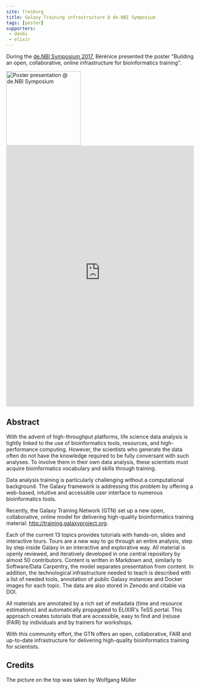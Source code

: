 ```yaml
---
site: freiburg
title: Galaxy Training infrastructure @ de.NBI Symposium
tags: [poster]
supporters:
 - denbi
 - elixir
---
```


During the [de.NBI Symposium 2017](https://www.denbi.de/symposium2017), Bérénice presented the poster "Building an open, collaborative, online infrastructure for bioinformatics training".

<div class="multiple-img">
    <img src="{{ "/assets/media/2017-10-23_poster_presentation.jpg" | absolute_url }}" height="200px" alt="Poster presentation @ de.NBI Symposium"/>
</div>

<embed src="https://d1hiluowqo0t4b.cloudfront.net/posters/compressed/f1000research-178036.pdf" width="100%" height="700" type='application/pdf'>

## Abstract

With the advent of high-throughput platforms, life science data analysis is tightly linked to the use of bioinformatics tools, resources, and high-performance computing. However, the scientists who generate the data often do not have the knowledge required to be fully conversant with such analyses. To involve them in their own data analysis, these scientists must acquire bioinformatics vocabulary and skills through training.

Data analysis training is particularly challenging without a computational background. The Galaxy framework is addressing this problem by offering a web-based, intuitive and accessible user interface to numerous bioinformatics tools.

Recently, the Galaxy Training Network (GTN) set up a new open, collaborative, online model for delivering high-quality bioinformatics training material: http://training.galaxyproject.org.

Each of the current 13 topics provides tutorials with hands-on, slides and interactive tours. Tours are a new way to go through an entire analysis, step by step inside Galaxy in an interactive and explorative way. All material is openly reviewed, and iteratively developed in one central repository by almost 50 contributors. Content is written in Markdown and, similarly to Software/Data Carpentry, the model separates presentation from content. In addition, the technological infrastructure needed to teach is described with a list of needed tools, annotation of public Galaxy instances and Docker images for each topic. The data are also stored in Zenodo and citable via DOI.

All materials are annotated by a rich set of metadata (time and resource estimations) and automatically propagated to ELIXIR's TeSS portal. This approach creates tutorials that are accessible, easy to find and (re)use (FAIR) by individuals and by trainers for workshops.

With this community effort, the GTN offers an open, collaborative, FAIR and up-to-date infrastructure for delivering high-quality bioinformatics training for scientists.

## Credits

The picture on the top was taken by Wolfgang Müller
